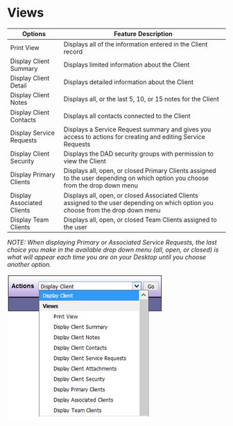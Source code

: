 # Views

| Options | Feature Description |
|---------|---------------------|
| Print View | Displays all of the information entered in the Client record |
| Display Client Summary | Displays limited information about the Client |
| Display Client Detail | Displays detailed information about the Client |
| Display Client Notes | Displays all, or the last 5, 10, or 15 notes for the Client |
| Display Client Contacts | Displays all contacts connected to the Client |
| Display Service Requests | Displays a Service Request summary and gives you access to actions for creating and editing Service Requests |
| Display Client Security | Displays the DAD security groups with permission to view the Client |
| Display Primary Clients | Displays all, open, or closed Primary Clients assigned to the user depending on which option you choose from the drop down menu |
| Display Associated Clients | Displays all, open, or closed Associated Clients assigned to the user depending on which option you choose from the drop down menu |
| Display Team Clients | Displays all, open, or closed Team Clients assigned to the user |

*NOTE: When displaying Primary or Associated Service Requests, the last choice you make in the available drop down menu (all, open, or closed) is what will appear each time you are on your Desktop until you choose another option.*

![Client view](images/client-view.png)
